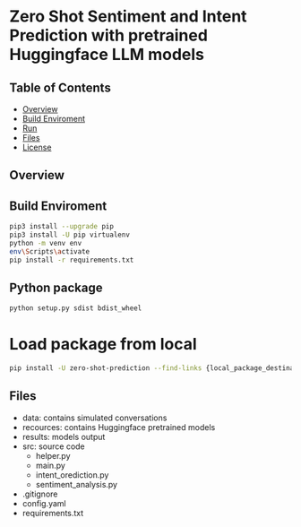 # Zero Shot Sentiment and Intent Prediction with pretrained Huggingface LLM models

## Table of Contents

- [Overview](#overview)
- [Build Enviroment](#enviroment)
- [Run](#run)
- [Files](#Files)
- [License](#license)

## Overview 


## Build Enviroment

```bash
pip3 install --upgrade pip
pip3 install -U pip virtualenv
python -m venv env
env\Scripts\activate
pip install -r requirements.txt
```

## Python package
```bash
python setup.py sdist bdist_wheel
```

# Load package from local
```bash
pip install -U zero-shot-prediction --find-links {local_package_destination}
```

## Files

* data: contains simulated conversations
* recources: contains Huggingface pretrained models
* results: models output
* src: source code
    * helper.py
    * main.py
    * intent_orediction.py
    * sentiment_analysis.py
* .gitignore
* config.yaml
* requirements.txt




